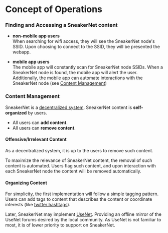 Concept of Operations
================================================================================

### Finding and Accessing a SneakerNet content
* **non-mobile app users**  
    When searching for wifi access, they will see the SneakerNet node's SSID.
    Upon choosing to connect to the SSID, they will be presented the webapp.

* **mobile app users**  
    The mobile app will constantly scan for SneakerNet node SSIDs. When a
    SneakerNet node is found, the mobile app will alert the user.  
    Additionally, the mobile app can automate interactions with the SneakerNet
    node (see [Content Management](#content-management))

### Content Management
SneakerNet is a [decentralized system](https://en.wikipedia.org/wiki/Decentralised_system).
SneakerNet content is **self-organized** by users.
* All users can **add content**.
* All users can **remove content**.

#### Offensive/Irrelevant Content
As a decentralized system, it is up to the users to remove such content.

To maximize the relevance of SneakerNet content, the removal of such content is
automated. Users flag such content, and upon interaction with each SneakerNet node
the content will be removed automatically.

<!-- For more details see the [mathematical proof](/docs/proof.md). -->


#### Organizing Content
For simplicity, the first implementation will follow a simple tagging
pattern. Users can add tags to content that describes the content or
coordinate interests (like [twitter hashtags](https://help.x.com/en/using-x/how-to-use-hashtags)).

Later, SneakerNet may implement [UseNet](https://www.usenetserver.com/what-is-usenet).
Providing an offline mirror of the UseNet forums desired by the local
community. As UseNet is not familiar to most, it is of lower priority to
support on SneakerNet.





